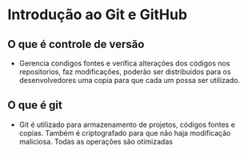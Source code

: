
# Introdução ao Git e GitHub

## O que é controle de versão

* Gerencia condigos fontes e verifica alterações dos códigos
nos repositorios, faz modificações, poderão ser distribuidos para os desenvolvedores uma copia para que cada um possa ser utilizado.

## O que é git

* Git é utilizado para armazenamento de projetos, códigos fontes e copias. Também é criptografado para  que não haja modificação  maliciosa. Todas as operações são otimizadas







